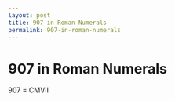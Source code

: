 ```yaml
---
layout: post
title: 907 in Roman Numerals
permalink: 907-in-roman-numerals
---
```


# 907 in Roman Numerals

907 = CMVII
